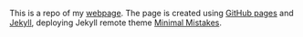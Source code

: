This is a repo of my [webpage](shivamshrotriya.github.io).
The page is created using [GitHub pages](https://docs.github.com/en/pages) and [Jekyll](https://jekyllrb.com/),
deploying Jekyll remote theme [Minimal Mistakes](https://mmistakes.github.io/minimal-mistakes/).
